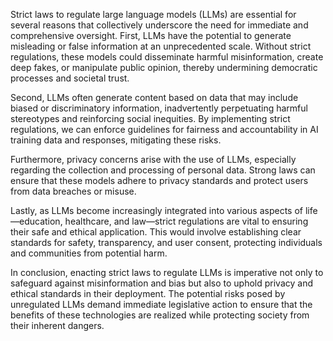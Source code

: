 Strict laws to regulate large language models (LLMs) are essential for several reasons that collectively underscore the need for immediate and comprehensive oversight. First, LLMs have the potential to generate misleading or false information at an unprecedented scale. Without strict regulations, these models could disseminate harmful misinformation, create deep fakes, or manipulate public opinion, thereby undermining democratic processes and societal trust. 

Second, LLMs often generate content based on data that may include biased or discriminatory information, inadvertently perpetuating harmful stereotypes and reinforcing social inequities. By implementing strict regulations, we can enforce guidelines for fairness and accountability in AI training data and responses, mitigating these risks.

Furthermore, privacy concerns arise with the use of LLMs, especially regarding the collection and processing of personal data. Strong laws can ensure that these models adhere to privacy standards and protect users from data breaches or misuse.

Lastly, as LLMs become increasingly integrated into various aspects of life—education, healthcare, and law—strict regulations are vital to ensuring their safe and ethical application. This would involve establishing clear standards for safety, transparency, and user consent, protecting individuals and communities from potential harm.

In conclusion, enacting strict laws to regulate LLMs is imperative not only to safeguard against misinformation and bias but also to uphold privacy and ethical standards in their deployment. The potential risks posed by unregulated LLMs demand immediate legislative action to ensure that the benefits of these technologies are realized while protecting society from their inherent dangers.